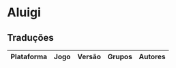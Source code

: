 # Aluigi

## Traduções

| Plataforma | Jogo | Versão | Grupos | Autores |
| ----------- | ----------- | ----------- | ----------- | ----------- |